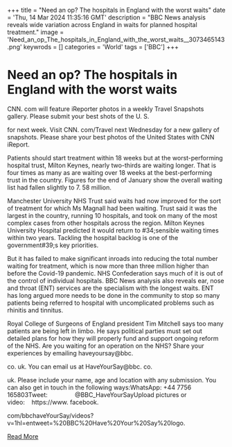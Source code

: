 +++
title = "Need an op? The hospitals in England with the worst waits"
date = 'Thu, 14 Mar 2024 11:35:16 GMT'
description = "BBC News analysis reveals wide variation across England in waits for planned hospital treatment."
image = 'Need_an_op_The_hospitals_in_England_with_the_worst_waits__3073465143.png'
keywrods =  []
categories = 'World'
tags = ['BBC']
+++

# Need an op? The hospitals in England with the worst waits

CNN.
com will feature iReporter photos in a weekly Travel Snapshots gallery.
Please submit your best shots of the U.
S.

for next week.
Visit CNN.
com/Travel next Wednesday for a new gallery of snapshots.
Please share your best photos of the United States with CNN iReport.

Patients should start treatment within 18 weeks but at the worst-performing hospital trust, Milton Keynes, nearly two-thirds are waiting longer.
That is four times as many as are waiting over 18 weeks at the best-performing trust in the country.
Figures for the end of January show the overall waiting list had fallen slightly to 7.
58 million.

Manchester University NHS Trust said waits had now improved for the sort of treatment for which Ms Magnall had been waiting.
Trust said it was the largest in the country, running 10 hospitals, and took on many of the most complex cases from other hospitals across the region.
Milton Keynes University Hospital predicted it would return to <bb>#34;sensible waiting times within two years.
Tackling the hospital backlog is one of the government<bb>#39;s key priorities.

But it has failed to make significant inroads into reducing the total number waiting for treatment, which is now more than three million higher than before the Covid-19 pandemic.
NHS Confederation says much of it is out of the control of individual hospitals.
BBC News analysis also reveals ear, nose and throat (ENT) services are the specialism with the longest waits.
ENT has long argued more needs to be done in the community to stop so many patients being referred to hospital with uncomplicated problems such as rhinitis and tinnitus.

Royal College of Surgeons of England president Tim Mitchell says too many patients are being left in limbo.
He says political parties must set out detailed plans for how they will properly fund and support ongoing reform of the NHS.
Are you waiting for an operation on the NHS?
Share your experiences by emailing haveyoursay@bbc.

co.
uk.
You can email us at HaveYourSay@bbc.
co.

uk.
Please include your name, age and location with any submission.
You can also get in touch in the following ways:WhatsApp: +44 7756 165803Tweet:                 @BBC_HaveYourSayUpload pictures or video:    https://www.
facebook.

com/bbchaveYourSay/videos?
v=1<bb>hl=en<bb>tweet=%20BBC%20Have%20Your%20Say%20logo.


[Read More](https://www.bbc.co.uk/news/health-68479414)
